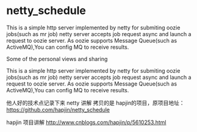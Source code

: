 # netty_schedule
This is a simple http server implemented by netty for submiting oozie jobs(such as mr job)
netty server accepts job request async and launch a request to oozie server.
As oozie supports Message Queue(such as ActiveMQ),You can config MQ to receive results.


Some of the personal views and sharing

This is a simple http server implemented by netty for submiting oozie jobs(such as mr job) netty server accepts job request async and launch a request to oozie server. As oozie supports Message Queue(such as ActiveMQ),You can config MQ to receive results.

他人好的技术点记录下来
netty 讲解
拷贝的是 hapjin的项目，原项目地址： https://github.com/hapjin/netty_schedule

hapjin 项目讲解 http://www.cnblogs.com/hapjin/p/5610253.html
